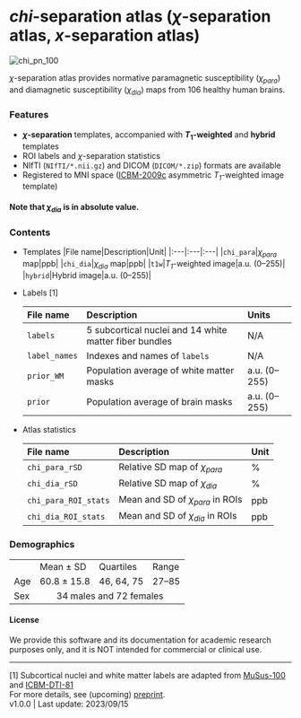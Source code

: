 # *chi*-separation atlas (*χ*-separation atlas, *x*-separation atlas)

![chi_pn_100](https://github.com/SNU-LIST/chi-separation-atlas/assets/49898081/381ab7a4-bc6c-40d4-a446-5c9f3b647a1c)

*χ*-separation atlas provides normative paramagnetic susceptibility (*χ<sub>para</sub>*) and diamagnetic susceptibility (*χ<sub>dia</sub>*) maps from 106 healthy human brains.
### Features
- __*χ*-separation__ templates, accompanied with __*T*<sub>1</sub>-weighted__ and __hybrid__ templates
- ROI labels and *χ*-separation statistics
- NIfTI (`NIfTI/*.nii.gz`) and DICOM (`DICOM/*.zip`) formats are available
- Registered to MNI space ([ICBM-2009c](https://nist.mni.mcgill.ca/icbm-152-nonlinear-atlases-2009/) asymmetric *T<sub>1</sub>*-weighted image template)

#### Note that *χ<sub>dia</sub>* is in absolute value.

### Contents

- Templates
  |File name|Description|Unit|
  |:---|:---|:---|
  |`chi_para`|*χ<sub>para</sub>* map|ppb|
  |`chi_dia`|*χ<sub>dia</sub>* map|ppb|
  |`t1w`|*T<sub>1</sub>*-weighted image|a.u. (0–255)|
  |`hybrid`|Hybrid image|a.u. (0–255)|

- Labels [1]

  |File name|Description|Units|
  |:---|:---|:---|
  |`labels`|5 subcortical nuclei and 14 white matter fiber bundles|N/A|
  |`label_names`|Indexes and names of `labels`|N/A|
  |`prior_WM`|Population average of white matter masks|a.u. (0–255)|
  |`prior`|Population average of brain masks|a.u. (0–255)|

- Atlas statistics

  |File name|Description|Unit|
  |:---|:---|:---|
  |`chi_para_rSD`|Relative SD map of *χ<sub>para</sub>*|%|
  |`chi_dia_rSD`|Relative SD map of *χ<sub>dia</sub>*|%|
  |`chi_para_ROI_stats`|Mean and SD of *χ<sub>para</sub>* in ROIs|ppb|
  |`chi_dia_ROI_stats`|Mean and SD of *χ<sub>dia</sub>* in ROIs|ppb|

### Demographics
<table>
  <tr> <td></td> <td>Mean ± SD</td> <td>Quartiles</td> <td>Range</td> </tr>
  <tr> <td>Age</td> <td>60.8 ± 15.8</td> <td>46, 64, 75</td> <td>27–85</td></tr>
  <tr> <td>Sex</td><td align=center colspan="3">34 males and 72 females</td>  </tr>
</table>

#### License
We provide this software and its documentation for academic research purposes only, and it is NOT intended for commercial or clinical use.
***
[1] Subcortical nuclei and white matter labels are adapted from [MuSus-100](https://doi.org/10.1007/s00429-022-02547-1) and [ICBM-DTI-81](https://doi.org/10.1016/j.neuroimage.2008.07.009)   
For more details, see (upcoming) [preprint](https://list.snu.ac.kr).   
v1.0.0 | Last update: 2023/09/15

